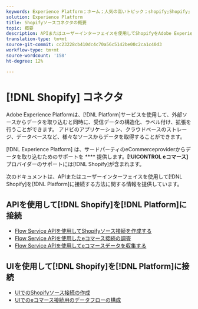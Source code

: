 ```yaml
---
keywords: Experience Platform；ホーム；人気の高いトピック；shopify;Shopify;
solution: Experience Platform
title: Shopifyソースコネクタの概要
topic: 概要
description: APIまたはユーザーインターフェイスを使用してShopifyをAdobe Experience Platformに接続する方法を説明します。
translation-type: tm+mt
source-git-commit: cc23228cb410dc4c70a56c5142be00c2ca1c40d3
workflow-type: tm+mt
source-wordcount: '158'
ht-degree: 12%

---
```



# [!DNL Shopify] コネクタ

Adobe Experience Platformは、[!DNL Platform]サービスを使用して、外部ソースからデータを取り込むと同時に、受信データの構造化、ラベル付け、拡張を行うことができます。 アドビのアプリケーション、クラウドベースのストレージ、データベースなど、様々なソースからデータを取得することができます。

[!DNL Experience Platform] は、サードパーティのeCommerceproviderからデータを取り込むためのサポートを **** 提供します。**[!UICONTROL eコマース]**&#x200B;プロバイダーのサポートには[!DNL Shopify]が含まれます。

次のドキュメントは、APIまたはユーザーインターフェイスを使用して[!DNL Shopify]を[!DNL Platform]に接続する方法に関する情報を提供しています。

## APIを使用して[!DNL Shopify]を[!DNL Platform]に接続

- [Flow Service APIを使用してShopifyソース接続を作成する](../../tutorials/api/create/ecommerce/shopify.md)
- [Flow Service APIを使用したeコマース接続の調査](../../tutorials/api/explore/ecommerce.md)
- [Flow Service APIを使用してeコマースデータを収集する](../../tutorials/api/collect/ecommerce.md)

## UIを使用して[!DNL Shopify]を[!DNL Platform]に接続

- [UIでのShopifyソース接続の作成](../../tutorials/ui/create/ecommerce/shopify.md)
- [UIでのeコマース接続用のデータフローの構成](../../tutorials/ui/dataflow/ecommerce.md)